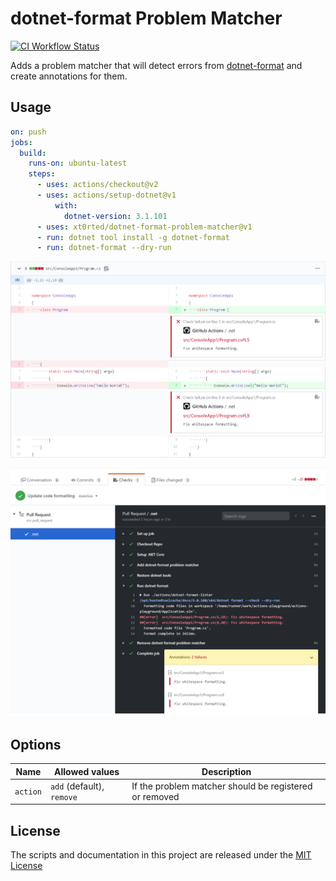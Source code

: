 # dotnet-format Problem Matcher

[![CI Workflow Status](https://github.com/xt0rted/dotnet-format-problem-matcher/workflows/CI/badge.svg)](https://github.com/xt0rted/dotnet-format-problem-matcher/actions?query=workflow%3ACI)

Adds a problem matcher that will detect errors from [dotnet-format](https://github.com/dotnet/format) and create annotations for them.

## Usage

```yml
on: push
jobs:
  build:
    runs-on: ubuntu-latest
    steps:
      - uses: actions/checkout@v2
      - uses: actions/setup-dotnet@v1
          with:
            dotnet-version: 3.1.101
      - uses: xt0rted/dotnet-format-problem-matcher@v1
      - run: dotnet tool install -g dotnet-format
      - run: dotnet-format --dry-run
```

![Example of inline annotations](docs/annotations.png)

![Example of build log with highlighted errors](docs/build-log.png)

## Options

Name | Allowed values | Description
-- | -- | --
`action` | `add` (default), `remove` | If the problem matcher should be registered or removed

## License

The scripts and documentation in this project are released under the [MIT License](LICENSE)
